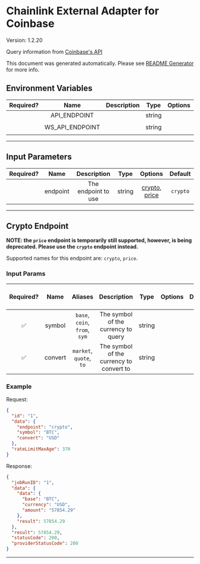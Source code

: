 # Chainlink External Adapter for Coinbase

Version: 1.2.20

Query information from [Coinbase's API](https://developers.coinbase.com/api/v2)

This document was generated automatically. Please see [README Generator](../../scripts#readme-generator) for more info.

## Environment Variables

| Required? |      Name       | Description |  Type  | Options |             Default              |
| :-------: | :-------------: | :---------: | :----: | :-----: | :------------------------------: |
|           |  API_ENDPOINT   |             | string |         |    `https://api.coinbase.com`    |
|           | WS_API_ENDPOINT |             | string |         | `wss://ws-feed.pro.coinbase.com` |

---

## Input Parameters

| Required? |   Name   |     Description     |  Type  |                        Options                        | Default  |
| :-------: | :------: | :-----------------: | :----: | :---------------------------------------------------: | :------: |
|           | endpoint | The endpoint to use | string | [crypto](#crypto-endpoint), [price](#crypto-endpoint) | `crypto` |

---

## Crypto Endpoint

**NOTE: the `price` endpoint is temporarily still supported, however, is being deprecated. Please use the `crypto` endpoint instead.**

Supported names for this endpoint are: `crypto`, `price`.

### Input Params

| Required? |  Name   |            Aliases            |               Description                |  Type  | Options | Default | Depends On | Not Valid With |
| :-------: | :-----: | :---------------------------: | :--------------------------------------: | :----: | :-----: | :-----: | :--------: | :------------: |
|    ✅     | symbol  | `base`, `coin`, `from`, `sym` |   The symbol of the currency to query    | string |         |         |            |                |
|    ✅     | convert |    `market`, `quote`, `to`    | The symbol of the currency to convert to | string |         |         |            |                |

### Example

Request:

```json
{
  "id": "1",
  "data": {
    "endpoint": "crypto",
    "symbol": "BTC",
    "convert": "USD"
  },
  "rateLimitMaxAge": 370
}
```

Response:

```json
{
  "jobRunID": "1",
  "data": {
    "data": {
      "base": "BTC",
      "currency": "USD",
      "amount": "57854.29"
    },
    "result": 57854.29
  },
  "result": 57854.29,
  "statusCode": 200,
  "providerStatusCode": 200
}
```

---
